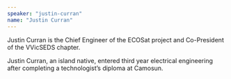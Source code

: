 ```yaml
---
speaker: "justin-curran"
name: "Justin Curran"
---
```


Justin Curran is the Chief Engineer of the ECOSat project and Co-President
of the VVicSEDS chapter.

Justin Curran, an island native, entered third year electrical
engineering after completing a technologist’s diploma at Camosun.
